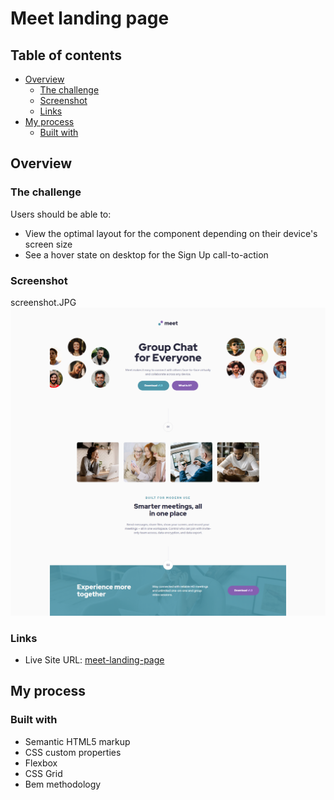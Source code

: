 #  Meet landing page

## Table of contents

- [Overview](#overview)
  - [The challenge](#the-challenge)
  - [Screenshot](#screenshot)
  - [Links](#links)
- [My process](#my-process)
  - [Built with](#built-with)



## Overview

### The challenge

Users should be able to:

- View the optimal layout for the component depending on their device's screen size
- See a hover state on desktop for the Sign Up call-to-action

### Screenshot
screenshot.JPG
![](/screenshot.png)


### Links

- Live Site URL: [meet-landing-page](https://glebkas.github.io/meet-landing-page/)

## My process

### Built with

- Semantic HTML5 markup
- CSS custom properties
- Flexbox
- CSS Grid
- Bem methodology

